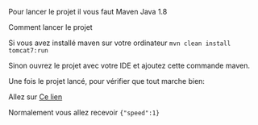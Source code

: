Pour lancer le projet il vous faut
Maven
Java 1.8

Comment lancer le projet


Si vous avez installé maven sur votre ordinateur
```mvn clean install tomcat7:run```

Sinon ouvrez le projet avec votre IDE et ajoutez cette commande maven.


Une fois le projet lancé, pour vérifier que tout marche bien:

Allez sur [Ce lien](http://127.0.0.1:8080/miwa/api/time)

Normalement vous allez recevoir ```{"speed":1}```
